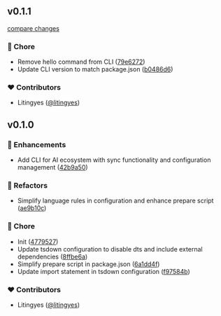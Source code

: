 
## v0.1.1

[compare changes](https://github.com/aibetter/aib/compare/v0.1.0...v0.1.1)

### 🏡 Chore

- Remove hello command from CLI ([79e6272](https://github.com/aibetter/aib/commit/79e6272))
- Update CLI version to match package.json ([b0486d6](https://github.com/aibetter/aib/commit/b0486d6))

### ❤️ Contributors

- Litingyes ([@litingyes](https://github.com/litingyes))

## v0.1.0


### 🚀 Enhancements

- Add CLI for AI ecosystem with sync functionality and configuration management ([42b9a50](https://github.com/aibetter/aib/commit/42b9a50))

### 💅 Refactors

- Simplify language rules in configuration and enhance prepare script ([ae9b10c](https://github.com/aibetter/aib/commit/ae9b10c))

### 🏡 Chore

- Init ([4779527](https://github.com/aibetter/aib/commit/4779527))
- Update tsdown configuration to disable dts and include external dependencies ([8ffbe6a](https://github.com/aibetter/aib/commit/8ffbe6a))
- Simplify prepare script in package.json ([6a1dd4f](https://github.com/aibetter/aib/commit/6a1dd4f))
- Update import statement in tsdown configuration ([f97584b](https://github.com/aibetter/aib/commit/f97584b))

### ❤️ Contributors

- Litingyes ([@litingyes](https://github.com/litingyes))

